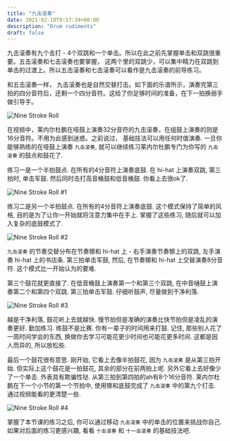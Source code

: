 ```yaml
---
title: "九击滚奏"
date: 2021-02-10T9:57:34+08:00
description: "Drum rudiments"
draft: false
---
```


九击滚奏有九个击打 - 4个双跳和一个单击。所以在此之前先掌握单击和双跳很重要。五击滚奏和七击滚奏也要掌握， 这两个里的双跳少，可以集中精力在双跳到单击的过渡上。所以五击滚奏和七击滚奏可以看作是九击滚奏的前导练习。

和五击滚奏一样， 九击滚奏也是自然交替打击。如下面的乐谱所示，演奏完第三拍的四分音符后，还剩一个四分音符。这给了你足够时间的准备，在下一拍换弱手做引导手。

![Nine Stroke Roll](https://i.loli.net/2021/02/10/m6PJhQFk5Csf1Oe.gif)

在视频中，莱内尔杜鹏在哑鼓上演奏32分音符的九击滚奏，在组鼓上演奏的则是16分音符。不用为此感到迷惑。之前说过， 基础技法可以用任何时值演奏. 一旦你能够熟练的在哑鼓上演奏 `九击滚奏`, 就可以继续练习莱内尔杜鹏专门为你写的 `九击滚奏` 的鼓点和鼓花了.

练习一是一个半拍鼓点. 在所有的4分音符上演奏底鼓. 在 hi-hat 上演奏双跳, 第三拍时, 单击军鼓. 然后同时击打高音桶鼓和低音桶鼓. 你看上去很ok了.

![Nine Stroke Roll #1](https://i.loli.net/2021/02/10/Aw6QZj7xvtgOJ9k.gif)

练习二是另一个半拍鼓点. 在所有的4分音符上演奏底鼓. 这个模式保持了简单的风格, 目的是为了让你一开始就将注意力集中在手上. 掌握了这些练习, 随后就可以加入复杂的底鼓模式了.

![Nine Stroke Roll #2](https://i.loli.net/2021/02/10/jmJqvVELWlMNS2A.gif)

`九击滚奏` 的节奏交替分布在节奏镲和 hi-hat 上 - 右手演奏节奏镲上的双跳, 左手演奏 hi-hat 上的书店条. 第三拍单击军鼓, 然后, 在节奏镲和 hi-hat 上交替演奏8分音符. 这个模式比一开始认为的要难. 

第三个鼓花就更直接了. 在低音桶鼓上演奏第一个和第三个双跳, 在中音嗵鼓上演奏第二个和第四个双跳. 第三拍单击军鼓. 仔细听鼓声, 尽量做到干净利落.

![Nine Stroke Roll #3](https://i.loli.net/2021/02/10/vyV9W4M6FxoNDzq.gif)

越是干净利落, 鼓花听上去就越快. 慢节拍但是准确的演奏比快节拍但是凌乱的演奏更好. 勤加练习. 练鼓不是比赛. 你有一辈子的时间用来打鼓. 记住, 那些别人花了一周时间学会的东西, 换做你去学习可能花更少时间也可能花更多时间. 这都是因人而异的, 所以放松些.

最后一个鼓花很有意思. 刚开始, 它看上去像半拍鼓花, 因为 `九击滚奏` 是从第三拍开始. 但实际上这个鼓花是一拍鼓花, 其余的部分在前两拍上呢. 另外它看上去好像少了一个单击. 外表具有欺骗性哒. 从第三拍到第四拍的ah有8个16分音符. 莱内尔杜鹏在下一个小节的第一个节拍中, 使用镲和底鼓完成了 `九击滚奏` 中的第九个打击. 通过视频能看的更清楚一些. 

![Nine Stroke Roll #4](https://i.loli.net/2021/02/10/F7DpyeCRd5kKGjH.gif)

掌握了本节课的练习之后, 你可以通过移动 `九击滚奏` 中的单击的位置来挑战你自己. 如果对后面的练习更感兴趣, 看看 `十击滚奏` 和 `十一击滚奏` 的基础技法吧.